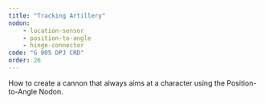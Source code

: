 ```yaml
---
title: "Tracking Artillery"
nodon: 
    - location-sensor
    - position-to-angle
    - hinge-connector
code: "G 005 DPJ CRD"
order: 26
---
```

How to create a cannon that always aims at a character using the Position-to-Angle Nodon.